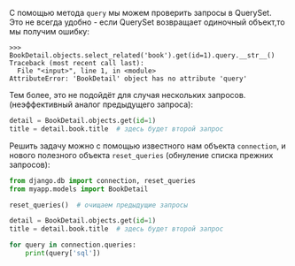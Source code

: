 С помощью метода `query` мы можем проверить запросы в QuerySet.  
Это не всегда удобно - если QuerySet возвращает одиночный объект,то мы получим ошибку:

```text
>>> BookDetail.objects.select_related('book').get(id=1).query.__str__()
Traceback (most recent call last):
  File "<input>", line 1, in <module>
AttributeError: 'BookDetail' object has no attribute 'query'
```

Тем более, это не подойдёт для случая нескольких запросов.  
(неэффективный аналог предыдущего запроса):

```python
detail = BookDetail.objects.get(id=1)
title = detail.book.title  # здесь будет второй запрос
```

Решить задачу можно с помощью известного нам объекта `connection`,
и нового полезного объекта `reset_queries` (обнуление списка прежних запросов):

```python
from django.db import connection, reset_queries
from myapp.models import BookDetail

reset_queries()  # очищаем предыдущие запросы

detail = BookDetail.objects.get(id=1)
title = detail.book.title  # здесь будет второй запрос

for query in connection.queries:
    print(query['sql'])

```